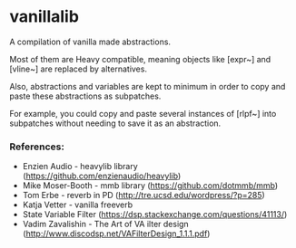 # vanillalib
A compilation of vanilla made abstractions.

Most of them are Heavy compatible, meaning objects like [expr~] and [vline~] are replaced by alternatives.

Also, abstractions and variables are kept to minimum in order to copy and paste these abstractions as subpatches.

For example, you could copy and paste several instances of [rlpf~] into subpatches without needing to save it as an abstraction.

### References:
* Enzien Audio - heavylib library (https://github.com/enzienaudio/heavylib)
* Mike Moser-Booth - mmb library (https://github.com/dotmmb/mmb)
* Tom Erbe - reverb in PD (http://tre.ucsd.edu/wordpress/?p=285)
* Katja Vetter - vanilla freeverb
* State Variable Filter (https://dsp.stackexchange.com/questions/41113/)
* Vadim Zavalishin - The Art of VA ilter design (http://www.discodsp.net/VAFilterDesign_1.1.1.pdf)
